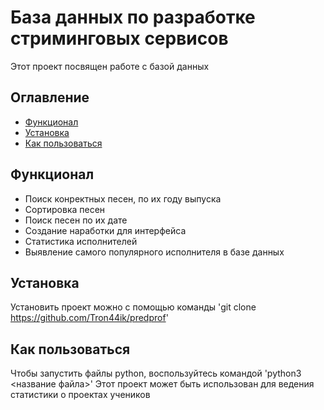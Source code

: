 # База данных по разработке стриминговых сервисов
Этот проект посвящен работе с базой данных

## Оглавление
- [Функционал](#функционал)
- [Установка](#установка)
- [Как пользоваться](#как-пользоваться)

## Функционал
- Поиск конректных песен, по их году выпуска
- Сортировка песен
- Поиск песен по их дате
- Создание наработки для интерфейса
- Статистика исполнителей
- Выявление самого популярного исполнителя в базе данных

## Установка
Установить проект можно с помощью команды 
'git clone https://github.com/Tron44ik/predprof'

## Как пользоваться 
Чтобы запустить файлы python, воспользуйтесь командой 
'python3 <название файла>'
Этот проект может быть использован для ведения статистики о проектах учеников
